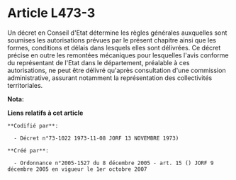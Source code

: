 # Article L473-3

Un décret en Conseil d'Etat détermine les règles générales auxquelles sont soumises les autorisations prévues par le présent
chapitre ainsi que les formes, conditions et délais dans lesquels elles sont délivrées. Ce décret précise en outre les
remontées mécaniques pour lesquelles l'avis conforme du représentant de l'Etat dans le département, préalable à ces
autorisations, ne peut être délivré qu'après consultation d'une commission administrative, assurant notamment la
représentation des collectivités territoriales.

**Nota:**



**Liens relatifs à cet article**

	**Codifié par**:

	  - Décret n°73-1022 1973-11-08 JORF 13 NOVEMBRE 1973)

	**Créé par**:

	  - Ordonnance n°2005-1527 du 8 décembre 2005 - art. 15 () JORF 9 décembre 2005 en vigueur le 1er octobre 2007
